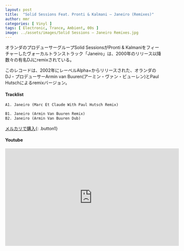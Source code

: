 ```yaml
---
layout: post
title:  "Solid Sessions Feat. Pronti & Kalmani – Janeiro (Remixes)"
author: mmr
categories: [ Vinyl ]
tags: [ Electronic, Trance, Ambient, 00s ]
image: ../assets/images/Solid Sessions – Janeiro Remixes.jpg
---
```


オランダのプロデューサーグループSolid SessionsがPronti & Kalmaniをフィーチャーしたヴォーカルトランストラック「Janeiro」は、2000年のリリース以降数々の有名DJにremixされている。

このレコードは、2002年にレーベルAlpha+からリリースされた、オランダのDJ・プロデューサーArmin van Buuren(アーミン・ヴァン・ビューレン)とPaul Hutschによるremixバージョン。

#### Tracklist
```md
A1. Janeiro (Marc Et Claude With Paul Hutsch Remix)

B1. Janeiro (Armin Van Buuren Remix)
B2. Janeiro (Armin Van Buuren Dub)
```

[メルカリで購入](https://jp.mercari.com/item/m70514415387?afid=6142608987){: .button1}

#### Youtube
<iframe width="560" height="315" src="https://www.youtube.com/embed/iCS_rQcKu5k?si=kT8oxErWpcAxxlGK" title="YouTube video player" frameborder="0" allow="accelerometer; autoplay; clipboard-write; encrypted-media; gyroscope; picture-in-picture; web-share" referrerpolicy="strict-origin-when-cross-origin" allowfullscreen></iframe>